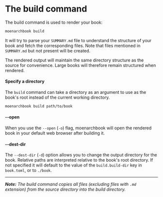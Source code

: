 # The build command

The build command is used to render your book:

```bash
moenarchbook build
```

It will try to parse your `SUMMARY.md` file to understand the structure of your
book and fetch the corresponding files. Note that files mentioned in `SUMMARY.md`
but not present will be created.

The rendered output will maintain the same directory structure as the source for
convenience. Large books will therefore remain structured when rendered.

#### Specify a directory

The `build` command can take a directory as an argument to use as the book's
root instead of the current working directory.

```bash
moenarchbook build path/to/book
```

#### --open

When you use the `--open` (`-o`) flag, moenarchbook will open the rendered book in
your default web browser after building it.

#### --dest-dir

The `--dest-dir` (`-d`) option allows you to change the output directory for the
book. Relative paths are interpreted relative to the book's root directory. If
not specified it will default to the value of the `build.build-dir` key in
`book.toml`, or to `./book`.

-------------------

***Note:*** *The build command copies all files (excluding files with `.md` extension) from the source directory
into the build directory.*
